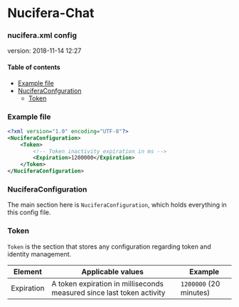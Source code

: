 # Nucifera-Chat
### nucifera.xml config
version: 2018-11-14 12:27


#### Table of contents
* [Example file](#example-file)
* [NuciferaConfguration](#NuciferaConfiguration)
  * [Token](#Token)

### Example file
```xml
<?xml version="1.0" encoding="UTF-8"?>
<NuciferaConfiguration>
    <Token>
        <!-- Token inactivity expiration in ms -->
        <Expiration>1200000</Expiration>
    </Token>
</NuciferaConfiguration>
```

### NuciferaConfiguration
The main section here is `NuciferaConfiguration`, which holds everything in this config file.

### Token
`Token` is the section that stores any configuration regarding token and identity management.

| Element    | Applicable values | Example |
| ---------- | ----------------- | ------- |
| Expiration | A token expiration in milliseconds measured since last token activity | `1200000` (20 minutes) |
